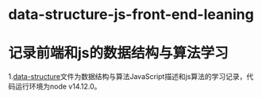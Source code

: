 # data-structure-js-front-end-leaning
# 记录前端和js的数据结构与算法学习
1.[data-structure](https://github.com/caichunyu/data-structure-js-front-end-leaning/tree/master/data_structure)文件为数据结构与算法JavaScript描述和js算法的学习记录，代码运行环境为node v14.12.0。

